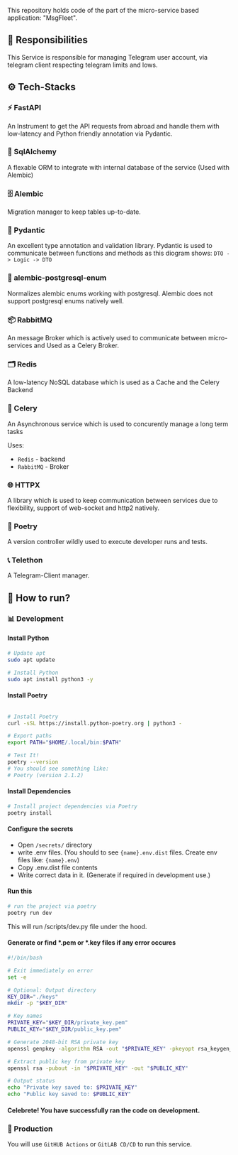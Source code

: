 This repository holds code of the part of the micro-service based application: "MsgFleet". 

## 📌 Responsibilities
This Service is responsible for managing Telegram user account, via telegram client
respecting telegram limits and lows.


## ⚙️ Tech-Stacks

### ⚡️ FastAPI
An Instrument to get the API requests from abroad and handle them with low-latency and
Python friendly annotation via Pydantic.

### 🧾 SqlAlchemy
A flexable ORM to integrate with internal database of the service (Used with Alembic)

### 🗄 Alembic
Migration manager to keep tables up-to-date.

### 🔁 Pydantic
An excellent type annotation and validation library. Pydantic is used to communicate
between functions and methods as this diogram shows: ```DTO -> Logic -> DTO```

### 🔧 alembic-postgresql-enum
Normalizes alembic enums working with postgresql. Alembic does not support postgresql
enums natively well.

### 📦 RabbitMQ 
An message Broker which is actively used to communicate between micro-services and
Used as a Celery Broker.

### 🗂 Redis
A low-latency NoSQL database which is used as a Cache and the Celery Backend

### 📝 Celery
An Asynchronous service which is used to concurently manage a long term tasks

Uses:
  - ```Redis``` - backend
  - ```RabbitMQ``` - Broker

### 🌐 HTTPX
A library which is used to keep communication between services due to flexibility,
support of web-socket and http2 natively.

### 📍 Poetry
A version controller wildly used to execute developer runs and tests.

### 📞 Telethon
A Telegram-Client manager.

## 🚀 How to run?

### 📊 Development

#### Install Python
```bash
# Update apt
sudo apt update

# Install Python
sudo apt install python3 -y
```

#### Install Poetry

```bash

# Install Poetry
curl -sSL https://install.python-poetry.org | python3 -

# Export paths
export PATH="$HOME/.local/bin:$PATH"

# Test It!
poetry --version
# You should see something like:
# Poetry (version 2.1.2)


```

#### Install Dependencies

```bash
# Install project dependencies via Poetry
poetry install
```


#### Configure the secrets
  - Open ```/secrets/``` directory
  - write .env files. (You should to see ```{name}.env.dist``` files. Create env files like: ```{name}.env```)
  - Copy .env.dist file contents
  - Write correct data in it. (Generate if required in development use.)

#### Run this
```bash
# run the project via poetry
poetry run dev
```

This will run /scripts/dev.py file under the hood.

#### Generate or find *.pem or *.key files if any error occures
```bash
#!/bin/bash

# Exit immediately on error
set -e

# Optional: Output directory
KEY_DIR="./keys"
mkdir -p "$KEY_DIR"

# Key names
PRIVATE_KEY="$KEY_DIR/private_key.pem"
PUBLIC_KEY="$KEY_DIR/public_key.pem"

# Generate 2048-bit RSA private key
openssl genpkey -algorithm RSA -out "$PRIVATE_KEY" -pkeyopt rsa_keygen_bits:2048

# Extract public key from private key
openssl rsa -pubout -in "$PRIVATE_KEY" -out "$PUBLIC_KEY"

# Output status
echo "Private key saved to: $PRIVATE_KEY"
echo "Public key saved to: $PUBLIC_KEY"
```

#### Celebrete! You have successfully ran the code on development.

### 👥 Production
You will use ```GitHUB Actions``` or ```GitLAB CD/CD``` to run this service.
